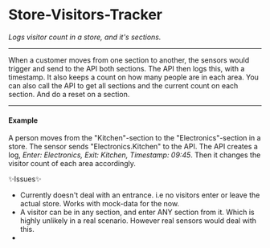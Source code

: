 # Store-Visitors-Tracker
*Logs visitor count in a store, and it's sections.*

---

When a customer moves from one section to another, the sensors would trigger and send to the API both sections.
The API then logs this, with a timestamp. It also keeps a count on how many people are in each area.
You can also call the API to get all sections and the current count on each section.
And do a reset on a section.

---

#### Example ####
A person moves from the "Kitchen"-section to the "Electronics"-section in a store. 
The sensor sends "Electronics.Kitchen" to the API. 
The API creates a log, *Enter: Electronics, Exit: Kitchen, Timestamp: 09:45*.
Then it changes the visitor count of each area accordingly.

✨Issues✨
- Currently doesn't deal with an entrance. i.e no visitors enter or leave the actual store. Works with mock-data for the now.
- A visitor can be in any section, and enter ANY section from it. Which is highly unlikely in a real scenario. However real sensors would deal with this.
- 
